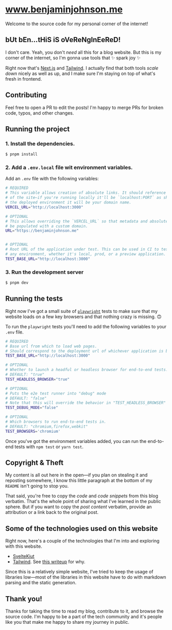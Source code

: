 # www.benjaminjohnson.me

Welcome to the source code for my personal corner of the internet!

## bUt bEn...tHiS iS oVeReNgInEeReD!

I don't care. Yeah, you don't _need_ all this for a blog website. But this is my corner of the internet, so I'm gonna use tools that ✨ spark joy ✨

Right now that's [Next.js](https://nextjs.org/) and [Tailwind](https://tailwindcss.com/). I actually find that both tools _scale down_ nicely as well as up, and I make sure I'm staying on top of what's fresh in frontend.

## Contributing

Feel free to open a PR to edit the posts! I'm happy to merge PRs for broken code, typos, and other changes.

## Running the project

### 1. Install the dependencies.

```bash
$ pnpm install
```

<!-- TODO: is this needed anymore?? -->

### 2. Add a `.env.local` file wit environment variables.

Add an `.env` file with the following variables:

```bash
# REQUIRED
# This variable allows creation of absolute links. It should reference the _root_ URL
# of the site—if you're running locally it'll be `localhost:PORT` as shown below, in
# the deployed environment it will be your domain name.
VERCEL_URL="http://localhost:3000"

# OPTIONAL
# This allows overriding the `VERCEL_URL` so that metadata and absolute URLs can
# be populated with a custom domain.
URL="https://benjaminjohnson.me"


# OPTIONAL
# Root URL of the application under test. This can be used in CI to test against
# any environment, whether it's local, prod, or a preview application.
TEST_BASE_URL="http://localhost:3000"
```

### 3. Run the development server

```bash
$ pnpm dev
```

## Running the tests

Right now I've got a small suite of [`playwright`](https://playwright.dev) tests to make sure that my website loads on a few key browsers and that nothing crazy is missing. 🙃

To run the `playwright` tests you'll need to add the following variables to your `.env` file.

```bash
# REQUIRED
# Base url from which to load web pages.
# Should correspond to the deployment url of whichever application is being tested.
TEST_BASE_URL="http://localhost:3000"

# OPTIONAL
# Whether to launch a headful or headless browser for end-to-end tests.
# DEFAULT: "true"
TEST_HEADLESS_BROWSER="true"

# OPTIONAL
# Puts the e2e test runner into "debug" mode
# DEFAULT: "false"
# Note that this will override the behavior in "TEST_HEADLESS_BROWSER"
TEST_DEBUG_MODE="false"

# OPTIONAL
# Which browsers to run end-to-end tests in.
# DEFAULT: "chromium,firefox,webkit"
TEST_BROWSERS='chromium'
```

Once you've got the environment variables added, you can run the end-to-end tests with `npm test` or `yarn test`.

## Copyright & Theft

My content is all out here in the open—if you plan on stealing it and reposting somewhere, I know this little paragraph at the bottom of my `README` isn't going to stop you.

That said, you're free to copy the _code_ and _code snippets_ from this blog verbatim. That's the whole point of sharing what I've learned in the public sphere. But if you want to copy the _post content_ verbatim, provide an attribution or a link back to the original post.

## Some of the technologies used on this website

Right now, here's a couple of the technologies that I'm into and exploring with this website.

- [SvelteKiut](https://kit.svelte.dev/)
- [Tailwind](https://tailwindcss.com/). See [this writeup](https://benjaminjohnson.me/how-tailwindcss-converted-me) for why.

Since this is a relatively simple website, I've tried to keep the usage of libraries low—most of the libraries in this website have to do with markdown parsing and the static generation.

## Thank you!

Thanks for taking the time to read my blog, contribute to it, and browse the source code. I'm happy to be a part of the tech community and it's people like you that make me happy to share my journey in public.
